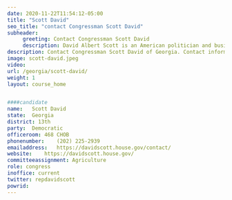 ```yaml
---
date: 2020-11-22T11:54:12-05:00
title: "Scott David"
seo_title: "contact Congressman Scott David"
subheader:
     greeting: Contact Congressman Scott David 
     description: David Albert Scott is an American politician and businessman who has served as the U.S. Representative for Georgia's 13th congressional district since 2003. Scott's district includes the southern fourth of Atlanta, as well as several of its suburbs to the south and west. He is a member of the Democratic Party.
description: Contact Congressman Scott David of Georgia. Contact information for Scott David includes email address, phone number, and mailing address.
image: scott-david.jpeg
video: 
url: /georgia/scott-david/
weight: 1
layout: course_home


####candidate
name:	Scott David
state:	Georgia
district: 13th
party:	Democratic
officeroom:	468 CHOB
phonenumber:	(202) 225-2939
emailaddress:	https://davidscott.house.gov/contact/
website:	https://davidscott.house.gov/
committeeassignment: Agriculture
role: congress
inoffice: current
twitter: repdavidscott
powrid: 
---
```


